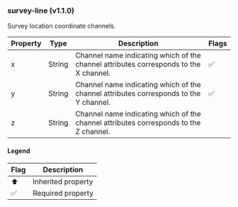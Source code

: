 ### survey-line (v1.1.0)
Survey location coordinate channels.

| Property | Type | Description | Flags |
|---|---|---|---|
| x | String | Channel name indicating which of the channel attributes corresponds to the X channel. | ✅ |
| y | String | Channel name indicating which of the channel attributes corresponds to the Y channel. | ✅ |
| z | String | Channel name indicating which of the channel attributes corresponds to the Z channel. |  |


#### Legend

| Flag | Description |
| --- | --- |
| ⬆️ | Inherited property |
| ✅ | Required property |

